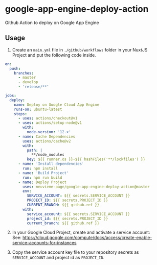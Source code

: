 # google-app-engine-deploy-action
Github Action to deploy on Google App Engine

## Usage

1. Create an `main.yml` file in `./github/workflows` folder in your NuxtJS Project and put the following code inside.
```yaml
on:
  push:
    branches:
      - master
      - develop
      - 'release/**'

jobs:
  deploy:
    name: Deploy on Google Cloud App Engine
    runs-on: ubuntu-latest
    steps:
      - uses: actions/checkout@v1
      - uses: actions/setup-node@v1
        with:
          node-version: '12.x'
      - name: Cache Dependencies
        uses: actions/cache@v2
        with:
          path: |
            **/node_modules
          key: ${{ runner.os }}-${{ hashFiles('**/lockfiles') }}
      - name: 'Install dependencies'
        run: npm install
      - name: 'Build Project'
        run: npm run build
      - name: Deploy Project
        uses: neuvieme-page/google-app-engine-deploy-action@master
        env:
          SERVICE_ACCOUNT: ${{ secrets.SERVICE_ACCOUNT }}
          PROJECT_ID: ${{ secrets.PROJECT_ID }}
          CURRENT_BRANCH: ${{ github.ref }}
        with:
          service_account: ${{ secrets.SERVICE_ACCOUNT }}
          project_id: ${{ secrets.PROJECT_ID }}
          current_branch: ${{ github.ref }}
```
2. In your Google Cloud Project, create and activate a service account: See: https://cloud.google.com/compute/docs/access/create-enable-service-accounts-for-instances

3. Copy the service account key file to your repository secrets as `SERVICE_ACCOUNT` and project id as `PROJECT_ID`.